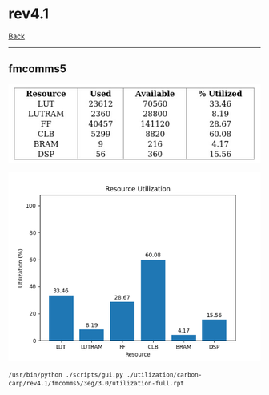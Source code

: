# rev4.1

[Back](<../carbon-carp.md>)

---

## fmcomms5

<p align="center">
	<img src="../../../../images/carbon-carp/rev4.1/fmcomms5/3eg/3.0/table.jpg" />
</p>

<p align="center">
	<img src="../../../../images/carbon-carp/rev4.1/fmcomms5/3eg/3.0/graph.png" />
</p>

`/usr/bin/python ./scripts/gui.py ./utilization/carbon-carp/rev4.1/fmcomms5/3eg/3.0/utilization-full.rpt`


